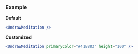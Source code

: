 ### Example

**Default**
```jsx
<UndrawMeditation />
```

**Customized**
```jsx
<UndrawMeditation primaryColor="#41B883" height="100" />
```
